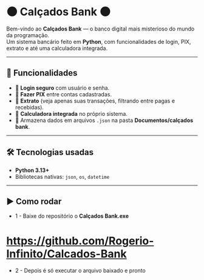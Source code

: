 # 🌑 Calçados Bank 🌑

Bem-vindo ao **Calçados Bank** — o banco digital mais misterioso do mundo da programação.  
Um sistema bancário feito em **Python**, com funcionalidades de login, PIX, extrato e até uma calculadora integrada.  

---

## 🚀 Funcionalidades

- 👤 **Login seguro** com usuário e senha.  
- 💸 **Fazer PIX** entre contas cadastradas.  
- 📜 **Extrato** (veja apenas suas transações, filtrando entre pagas e recebidas).  
- 🧮 **Calculadora integrada** no próprio sistema.  
- 💾 Armazena dados em arquivos `.json` na pasta **Documentos/calçados bank**.  

---

## 🛠️ Tecnologias usadas

- **Python 3.13+**
- Bibliotecas nativas: `json`, `os`, `datetime`

---

## ▶️ Como rodar

- 1 - Baixe do repositório o **Calçados Bank.exe**
# https://github.com/Rogerio-Infinito/Calcados-Bank
- 2 - Depois é só executar o arquivo baixado e pronto

